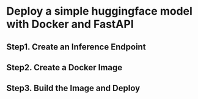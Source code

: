 # Deploy a simple huggingface model with Docker and FastAPI

## Step1. Create an Inference Endpoint

## Step2. Create a Docker Image

## Step3. Build the Image and Deploy
